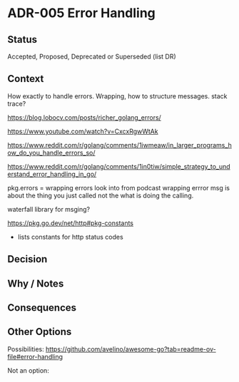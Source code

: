 # ADR-005 Error Handling

## Status

Accepted, Proposed, Deprecated or Superseded (list DR)

## Context

How exactly to handle errors. Wrapping, how to structure messages. stack trace?

https://blog.lobocv.com/posts/richer_golang_errors/

https://www.youtube.com/watch?v=CxcxRgwWtAk

https://www.reddit.com/r/golang/comments/1iwmeaw/in_larger_programs_how_do_you_handle_errors_so/

https://www.reddit.com/r/golang/comments/1in0tiw/simple_strategy_to_understand_error_handling_in_go/

pkg.errors = wrapping errors
	look into from podcast
	wrapping errror msg is about the thing you just called not the what is doing the calling.

waterfall library for msging?

https://pkg.go.dev/net/http#pkg-constants
  - lists constants for http status codes


## Decision



## Why / Notes



## Consequences



## Other Options

Possibilities:
https://github.com/avelino/awesome-go?tab=readme-ov-file#error-handling

Not an option:

